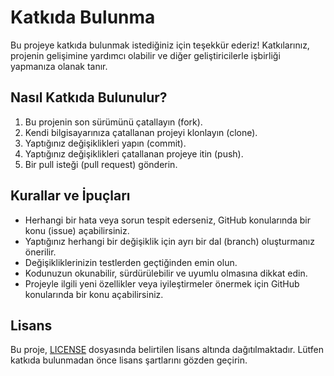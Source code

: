 # Katkıda Bulunma

Bu projeye katkıda bulunmak istediğiniz için teşekkür ederiz! Katkılarınız, projenin gelişimine yardımcı olabilir ve diğer geliştiricilerle işbirliği yapmanıza olanak tanır.

## Nasıl Katkıda Bulunulur?

1. Bu projenin son sürümünü çatallayın (fork).
2. Kendi bilgisayarınıza çatallanan projeyi klonlayın (clone).
3. Yaptığınız değişiklikleri yapın (commit).
4. Yaptığınız değişiklikleri çatallanan projeye itin (push).
5. Bir pull isteği (pull request) gönderin.

## Kurallar ve İpuçları

- Herhangi bir hata veya sorun tespit ederseniz, GitHub konularında bir konu (issue) açabilirsiniz.
- Yaptığınız herhangi bir değişiklik için ayrı bir dal (branch) oluşturmanız önerilir.
- Değişikliklerinizin testlerden geçtiğinden emin olun.
- Kodunuzun okunabilir, sürdürülebilir ve uyumlu olmasına dikkat edin.
- Projeyle ilgili yeni özellikler veya iyileştirmeler önermek için GitHub konularında bir konu açabilirsiniz.

## Lisans

Bu proje, [LICENSE](LICENCE) dosyasında belirtilen lisans altında dağıtılmaktadır. Lütfen katkıda bulunmadan önce lisans şartlarını gözden geçirin.

